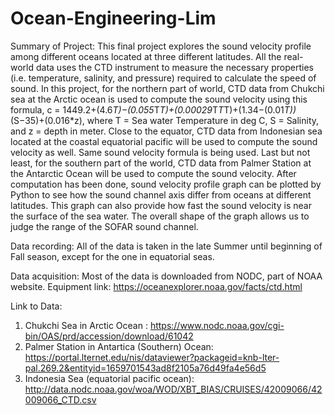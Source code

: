 # Ocean-Engineering-Lim

Summary of Project:
This final project explores the sound velocity profile among different oceans located at three different latitudes. All the real-world data uses the CTD instrument to measure the necessary properties (i.e. temperature, salinity, and pressure) required to calculate the speed of sound. In this project, for the northern part of world, CTD data from Chukchi sea at the Arctic ocean is used to compute the sound velocity using this formula, c = 1449.2+(4.6*T)−(0.055*T*T)+(0.00029*T*T*T)+(1.34−(0.01*T))*(S−35)+(0.016*z), where T = Sea water Temperature in deg C, S = Salinity, and z = depth in meter.
Close to the equator, CTD data from Indonesian sea located at the coastal equatorial pacific will be used to compute the sound velocity as well. Same sound velocity formula is being used.
Last but not least, for the southern part of the world, CTD data from Palmer Station at the Antarctic Ocean will be used to compute the sound velocity.
After computation has been done, sound velocity profile graph can be plotted by Python to see how the sound channel axis differ from oceans at different latitudes. This graph can also provide how fast the sound velocity is near the surface of the sea water. The overall shape of the graph allows us to judge the range of the SOFAR sound channel.

Data recording:
All of the data is taken in the late Summer until beginning of Fall season, except for the one in equatorial seas.

Data acquisition:
Most of the data is downloaded from NODC, part of NOAA website.
Equipment link: https://oceanexplorer.noaa.gov/facts/ctd.html

Link to Data:
1. Chukchi Sea in Arctic Ocean : https://www.nodc.noaa.gov/cgi-bin/OAS/prd/accession/download/61042
2. Palmer Station in Antartica (Southern) Ocean: https://portal.lternet.edu/nis/dataviewer?packageid=knb-lter-pal.269.2&entityid=1659701543ad8f2105a76d49fa4e56d5
3. Indonesia Sea (equatorial pacific ocean): http://data.nodc.noaa.gov/woa/WOD/XBT_BIAS/CRUISES/42009066/42009066_CTD.csv



